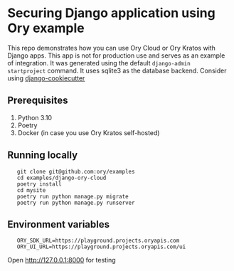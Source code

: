 # Securing Django application using Ory example

This repo demonstrates how you can use Ory Cloud or Ory Kratos with Django apps.
This app is not for production use and serves as an example of integration.
It was generated using the default `django-admin startproject` command. It uses sqlite3 as the database backend.
Consider using [django-cookiecutter](https://github.com/cookiecutter/cookiecutter-django)

## Prerequisites

1. Python 3.10
2. Poetry
3. Docker (in case you use Ory Kratos self-hosted)

## Running locally

```
   git clone git@github.com:ory/examples
   cd examples/django-ory-cloud
   poetry install
   cd mysite
   poetry run python manage.py migrate
   poetry run python manage.py runserver

```

## Environment variables

```
   ORY_SDK_URL=https://playground.projects.oryapis.com
   ORY_UI_URL=https://playground.projects.oryapis.com/ui
```

Open http://127.0.0.1:8000 for testing


